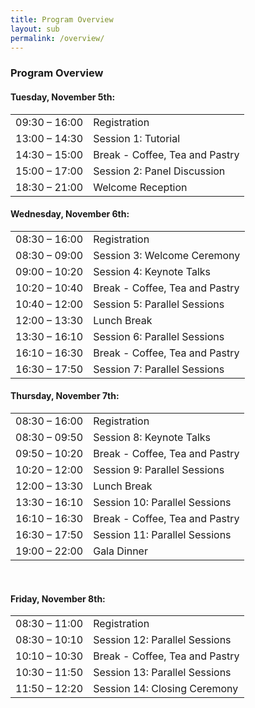 ```yaml
---
title: Program Overview
layout: sub
permalink: /overview/
--- 
```


<h3>Program Overview</h3>

<h4 id="tuesday-november-5th">Tuesday, November 5th:</h4>
<style>
.news-table {
    border-collapse: collapse;
    width: 100%;
}

.news-table tr td:nth-child(1) {
    font-weight: bold;
    width: 20em;
}

.news-table tr td:nth-child(2) {
    width: 55em;
}

.news-table tr {
    border-bottom: 1px solid #ccc; /* Add a light grey line */
}
</style>

<table class="news-table">
  <tbody>
    <tr>
      <td>09:30 – 16:00</td>
      <td>Registration</td>
    </tr>
    <tr>
      <td>13:00 – 14:30</td>
      <td>Session 1: Tutorial</td>
    </tr>
    <tr>
      <td>14:30 – 15:00</td>
      <td>Break - Coffee, Tea and Pastry</td>
    </tr>
    <tr>
      <td>15:00 – 17:00</td>
      <td>Session 2: Panel Discussion</td>
    </tr>
    <tr>
      <td>18:30 – 21:00</td>
      <td>Welcome Reception</td>
    </tr>
  </tbody>
</table>

<h4 id="wednesday-november-6th">Wednesday, November 6th:</h4>
<table class="news-table">
  <tbody>
    <tr>
      <td>08:30 – 16:00</td>
      <td>Registration</td>
    </tr>
    <tr>
      <td>08:30 – 09:00</td>
      <td>Session 3: Welcome Ceremony</td>
    </tr>
    <tr>
      <td>09:00 – 10:20</td>
      <td>Session 4: Keynote Talks</td>
    </tr>
    <tr>
      <td>10:20 – 10:40</td>
      <td>Break - Coffee, Tea and Pastry</td>
    </tr>
    <tr>
      <td>10:40 – 12:00</td>
      <td>Session 5: Parallel Sessions</td>
    </tr>
    <tr>
      <td>12:00 – 13:30</td>
      <td>Lunch Break</td>
    </tr>
    <tr>
      <td>13:30 – 16:10</td>
      <td>Session 6: Parallel Sessions</td>
    </tr>
    <tr>
      <td>16:10 – 16:30</td>
      <td>Break - Coffee, Tea and Pastry</td>
    </tr>
    <tr>
      <td>16:30 – 17:50</td>
      <td>Session 7: Parallel Sessions</td>
    </tr>
  </tbody>
</table>

<h4 id="thursday-november-7th">Thursday, November 7th:</h4>
<table class="news-table">
  <tbody>
    <tr>
      <td>08:30 – 16:00</td>
      <td>Registration</td>
    </tr>
    <tr>
      <td>08:30 – 09:50</td>
      <td>Session 8: Keynote Talks</td>
    </tr>
    <tr>
      <td>09:50 – 10:20</td>
      <td>Break - Coffee, Tea and Pastry</td>
    </tr>
    <tr>
      <td>10:20 – 12:00</td>
      <td>Session 9: Parallel Sessions</td>
    </tr>
    <tr>
      <td>12:00 – 13:30</td>
      <td>Lunch Break</td>
    </tr>
    <tr>
      <td>13:30 – 16:10</td>
      <td>Session 10: Parallel Sessions</td>
    </tr>
    <tr>
      <td>16:10 – 16:30</td>
      <td>Break - Coffee, Tea and Pastry</td>
    </tr>
    <tr>
      <td>16:30 – 17:50</td>
      <td>Session 11: Parallel Sessions</td>
    </tr>
    <tr>
      <td>19:00 – 22:00</td>
      <td>Gala Dinner</td>
    </tr>
  </tbody>
</table>
<br>
<h4 id="friday-november-8th">Friday, November 8th:</h4>
<table class="news-table">
  <tbody>
    <tr>
      <td>08:30 – 11:00</td>
      <td>Registration</td>
    </tr>
    <tr>
      <td>08:30 – 10:10</td>
      <td>Session 12: Parallel Sessions</td>
    </tr>
    <tr>
      <td>10:10 – 10:30</td>
      <td>Break - Coffee, Tea and Pastry</td>
    </tr>
    <tr>
      <td>10:30 – 11:50</td>
      <td>Session 13: Parallel Sessions</td>
    </tr>
    <tr>
      <td>11:50 – 12:20</td>
      <td>Session 14: Closing Ceremony</td>
    </tr>
  </tbody>
</table>
